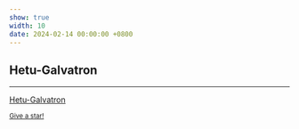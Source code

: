 ```yaml
---
show: true
width: 10
date: 2024-02-14 00:00:00 +0800
---
```


<div class="p-4">
    <h2>Hetu-Galvatron</h2>
    <hr />
    <p>
        <a href="https://github.com/PKU-DAIR/Hetu-Galvatron" target="_blank">Hetu-Galvatron</a>
    </p>
    <!-- <img data-src="https://api.star-history.com/svg?repos=PKU-DAIR/Hetu-Galvatron&type=Date" class="lazy w-100 rounded-top" src="{{ '/assets/images/empty_300x200.png' | relative_url }}"> -->
    <p class="card-text"><small><a href="https://github.com/PKU-DAIR/Hetu-Galvatron" target="_blank">Give a star!</a></small></p>
</div>